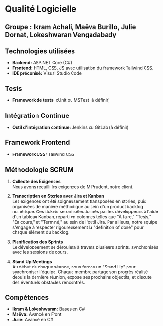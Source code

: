 # Qualité Logicielle

## **Groupe :** Ikram Achali, Maëva Burillo, Julie Dornat, Lokeshwaran Vengadabady

## Technologies utilisées
- **Backend:** ASP.NET Core (C#)
- **Frontend:** HTML, CSS, JS avec utilisation du framework Tailwind CSS.
- **IDE préconisé:** Visual Studio Code

## Tests
- **Framework de tests:** xUnit ou MSTest (à définir)

## Intégration Continue
- **Outil d'intégration continue:** Jenkins ou GitLab (à définir)

## Framework Frontend
- **Framework CSS:** Tailwind CSS

## Méthodologie SCRUM

1) **Collecte des Exigences**  
   Nous avons recuilli les exigences de M Prudent, notre client.

2) **Transcription en Stories avec Jira et Kanban**  
   Les exigences ont été soigneusement transposées en stories, puis organisées de manière méthodique au sein d'un product backlog numérique. Ces tickets seront sélectionnés par les développeurs à l'aide d'un tableau Kanban, réparti en colonnes telles que "À faire," "Tests," "En cours," et "Terminé," au sein de l'outil Jira. Par ailleurs, notre équipe s'engage à respecter rigoureusement la "definition of done" pour chaque élément du backlog.

3) **Planification des Sprints**  
   Le développement se déroulera à travers plusieurs sprints, synchronisés avec les sessions de cours.

4) **Stand Up Meetings**  
   Au début de chaque séance, nous ferons un "Stand Up" pour synchroniser l'équipe. Chaque membre partage son progrès réalisé depuis la dernière réunion, expose ses prochains objectifs, et discute des éventuels obstacles rencontrés. 


## Compétences
- **Ikram & Lokeshwaran:** Bases en C#
- **Maëva:** Avancé en Front
- **Julie:** Avancé en C#




